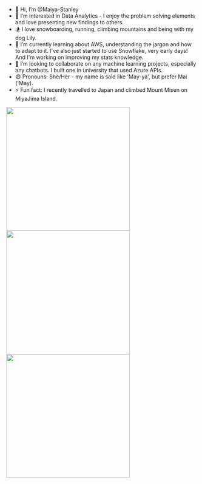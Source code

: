 - 👋 Hi, I’m @Maiya-Stanley
- 👀 I’m interested in Data Analytics - I enjoy the problem solving elements and love presenting new findings to others.
- 🏂 I love snowboarding, running, climbing mountains and being with my dog Lily.
- 🌱 I’m currently learning about AWS, understanding the jargon and how to adapt to it. I've also just started to use Snowflake, very early days! And I'm working on improving my stats knowledge.
- 💞️ I’m looking to collaborate on any machine learning projects, especially any chatbots. I built one in university that used Azure APIs.  
- 😄 Pronouns: She/Her - my name is said like 'May-ya', but prefer Mai ('May).
- ⚡ Fun fact: I recently travelled to Japan and climbed Mount Misen on MiyaJima Island.


<img src="https://github.com/Maiya-Stanley/Maiya-Stanley/assets/163332451/491e7632-f6a3-4635-9def-fd2de5166865" width="325" height="325">
<img src="https://github.com/Maiya-Stanley/Maiya-Stanley/assets/163332451/c8003d4b-8836-4e3a-9d09-c1606951d9bd" width="325" height="325">
<img src="https://github.com/Maiya-Stanley/Maiya-Stanley/assets/163332451/ca84f362-2af0-4082-be4d-5a9afa4d98e8" width="325" height="325">


